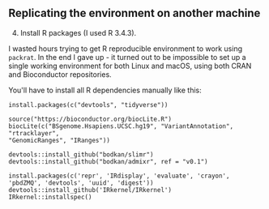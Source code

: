 ## Replicating the environment on another machine

4. Install R packages (I used R 3.4.3).

I wasted hours trying to get R reproducible environment to work using `packrat`.
In the end I gave up - it turned out to be impossible to set up a single
working environment for both Linux and macOS, using both CRAN and Bioconductor
repositories.

You'll have to install all R dependencies manually like this:

```
install.packages(c("devtools", "tidyverse"))

source("https://bioconductor.org/biocLite.R")
biocLite(c("BSgenome.Hsapiens.UCSC.hg19", "VariantAnnotation", "rtracklayer",
"GenomicRanges", "IRanges"))

devtools::install_github("bodkan/slimr")
devtools::install_github("bodkan/admixr", ref = "v0.1")

install.packages(c('repr', 'IRdisplay', 'evaluate', 'crayon', 'pbdZMQ', 'devtools', 'uuid', 'digest'))
devtools::install_github('IRkernel/IRkernel')
IRkernel::installspec()
```
